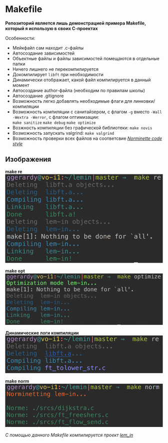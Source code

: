 # Makefile

**Репозиторий является лишь демонстрацией примера Makefile, который я использую в своих С-проектах**  

Особенности:  
+ Мейкфайл сам находит .c-файлы  
+ Автосоздание зависимостей  
+ Объектные файлы и файлы зависимостей помещаются в отдельные папки  
+ Ничего лишнего не перекомпилируется  
+ Докомпилирует `libft` при необходимости
+ Динамически отображает, какой файл компилируется в данный момент
+ Автосоздание author-файла (необходим по правилам школы)
+ Автосоздание .gitignore
+ Возможность легко добавлять необходимые флаги для линковки/компиляции
+ Возможность компиляции с санитайзером, c флагом `-g` вместо `-Wall -Wextra -Werror`, с флагом оптимизации:  
  `make sanitize` `make debug` `make optimize`  
+ Возжность компиляции без графической библиотеки: `make novis`  
+ Возможность запускать valgrind: `make valgrind`
+ Возможность проверки всех файлов на соответсвие *[Norminette code style](https://github.com/liftchampion/Norminette)*  

## Изображения
**make re**
![re](https://raw.githubusercontent.com/liftchampion/Makefile/master/imgs/re.png)

**make opt**
![opt](https://raw.githubusercontent.com/liftchampion/Makefile/master/imgs/opt.png)

**Динамические логи компиляции**
![dinamic](https://raw.githubusercontent.com/liftchampion/Makefile/master/imgs/dinamic.png)

**make norm**
![norm](https://raw.githubusercontent.com/liftchampion/Makefile/master/imgs/norm.png)

*С помощью данного Makefile компилируется проект [lem_in](https://github.com/liftchampion/lem_in)*
